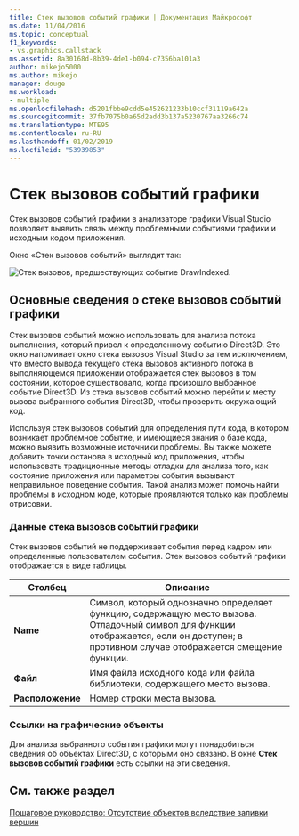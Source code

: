```yaml
---
title: Стек вызовов событий графики | Документация Майкрософт
ms.date: 11/04/2016
ms.topic: conceptual
f1_keywords:
- vs.graphics.callstack
ms.assetid: 8a30168d-8b39-4de1-b094-c7356ba101a3
author: mikejo5000
ms.author: mikejo
manager: douge
ms.workload:
- multiple
ms.openlocfilehash: d5201fbbe9cdd5e452621233b10ccf31119a642a
ms.sourcegitcommit: 37fb7075b0a65d2add3b137a5230767aa3266c74
ms.translationtype: MTE95
ms.contentlocale: ru-RU
ms.lasthandoff: 01/02/2019
ms.locfileid: "53939853"
---
```

# <a name="graphics-event-call-stack"></a>Стек вызовов событий графики
Стек вызовов событий графики в анализаторе графики Visual Studio позволяет выявить связь между проблемными событиями графики и исходным кодом приложения.  
  
 Окно «Стек вызовов событий» выглядит так:  
  
 ![Стек вызовов, предшествующих событие DrawIndexed. ](media/gfx_diag_demo_graphics_event_call_stack_orientation.png "gfx_diag_demo_graphics_event_call_stack_orientation")  
  
## <a name="understanding-the-graphics-event-call-stack"></a>Основные сведения о стеке вызовов событий графики  
 Стек вызовов событий можно использовать для анализа потока выполнения, который привел к определенному событию Direct3D. Это окно напоминает окно стека вызовов Visual Studio за тем исключением, что вместо вывода текущего стека вызовов активного потока в выполняющемся приложении отображается стек вызовов в том состоянии, которое существовало, когда произошло выбранное событие Direct3D. Из стека вызовов событий можно перейти к месту вызова выбранного события Direct3D, чтобы проверить окружающий код.  
  
 Используя стек вызовов событий для определения пути кода, в котором возникает проблемное событие, и имеющиеся знания о базе кода, можно выявить возможные источники проблемы. Вы также можете добавить точки останова в исходный код приложения, чтобы использовать традиционные методы отладки для анализа того, как состояние приложения или параметры события вызывают неправильное поведение события. Такой анализ может помочь найти проблемы в исходном коде, которые проявляются только как проблемы отрисовки.  
  
### <a name="graphics-event-call-stack-information"></a>Данные стека вызовов событий графики  
 Стек вызовов событий не поддерживает события перед кадром или определенные пользователем события. Стек вызовов событий графики отображается в виде таблицы.  
  
|Столбец|Описание|  
|------------|-----------------|  
|**Name**|Символ, который однозначно определяет функцию, содержащую место вызова. Отладочный символ для функции отображается, если он доступен; в противном случае отображается смещение функции.|  
|**Файл**|Имя файла исходного кода или файла библиотеки, содержащего место вызова.|  
|**Расположение**|Номер строки места вызова.|  
  
### <a name="links-to-graphics-objects"></a>Ссылки на графические объекты  
 Для анализа выбранного события графики могут понадобиться сведения об объектах Direct3D, с которыми оно связано. В окне **Стек вызовов событий графики** есть ссылки на эти сведения.  
  
## <a name="see-also"></a>См. также раздел  
 [Пошаговое руководство: Отсутствие объектов вследствие заливки вершин](walkthrough-missing-objects-due-to-vertex-shading.md)